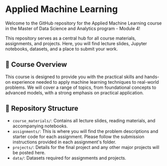 # Applied Machine Learning

Welcome to the GitHub repository for the Applied Machine Learning course in the Master of Data Science and Analytics program - Module 4!

This repository serves as a central hub for all course materials, assignments, and projects. Here, you will find lecture slides, Jupyter notebooks, datasets, and a place to submit your work.

## 🚀 Course Overview

This course is designed to provide you with the practical skills and hands-on experience needed to apply machine learning techniques to real-world problems. We will cover a range of topics, from foundational concepts to advanced models, with a strong emphasis on practical application.

## 📁 Repository Structure

* `course_materials/`: Contains all lecture slides, reading materials, and accompanying notebooks.
* `assignments/`: This is where you will find the problem descriptions and starter code for each assignment. Please follow the submission instructions provided in each assignment's folder.
* `projects/`: Details for the final project and any other major projects will be posted here.
* `data/`: Datasets required for assignments and projects.
